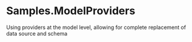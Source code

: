 # Samples.ModelProviders
Using providers at the model level, allowing for complete replacement of data source and schema
